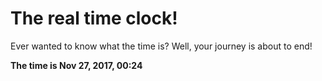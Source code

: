 # The real time clock!

Ever wanted to know what the time is? Well, your journey is about to end!

**The time is Nov 27, 2017, 00:24**